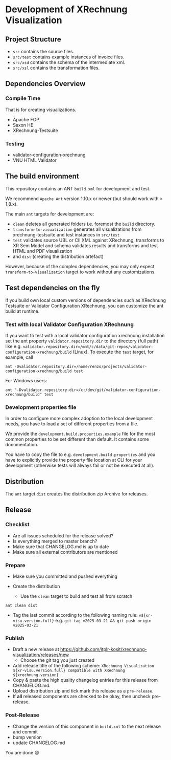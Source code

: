 # Development of XRechnung Visualization


## Project Structure

* `src` contains the source files.
* `src/test` contains example instances of invoice files.
* `src/xsd` contains the schema of the intermediate xml.
* `src/xsl` contains the transformation files.

## Dependencies Overview

### Compile Time

That is for creating visualizations.

* Apache FOP
* Saxon HE
* XRechnung-Testsuite

### Testing

* validator-configuration-xrechnung
* VNU HTML Validator

## The build environment

This repository contains an ANT `build.xml` for development and test.

We recommend `Apache Ant` version 1.10.x or newer (but should work with > 1.8.x).

The main `ant` targets for development are:

* `clean` deletes all generated folders i.e. foremost the `build` directory.
* `transform-to-visualization` generates all visualizations from xrechnung-testsuite and test instances in `src/test`
* `test` validates source UBL or CII XML against XRechnung, transforms to XR Sem Model and schema validates results and transforms and test HTML and PDF visualization
* and `dist` (creating the distribution artefact)

However, because of the complex dependencies, you may only expect `transform-to-visualization` target to work without any customizations.

## Test dependencies on the fly

If you build own local custom versions of dependencies such as XRechnung Testsuite or Validator Configuration XRechnung, you can customize the ant build at runtime.

### Test with local Validator Configuration XRechnung

If you want to test with a local validator configuration xrechnung installation set the ant property `validator.repository.dir` to the directory (full path) like e.g. `validator.repository.dir=/mnt/c/data/git-repos/validator-configuration-xrechnung/build` (Linux). 
To execute the `test` target, for example, call

```shell
ant -Dvalidator.repository.dir=/home/renzo/projects/validator-configuration-xrechnung/build test
```

For Windows users:

```shell
ant "-Dvalidator.repository.dir=/c:/dev/git/validator-configuration-xrechnung/build" test
```

### Development properties file

In order to configure more complex adoption to the local development needs, you have to load a set of different properties from a file.

We provide the `development.build.properties.example` file for the most common properties to be set different than default. It contains some documentation.

You have to copy the file to e.g. `development.build.properties` and you have to explicitly provide the property file location at CLI for your development (otherwise tests will always fail or not be executed at all).


## Distribution

The `ant` target `dist` creates the distribution zip Archive for releases.

## Release

### Checklist

* Are all issues scheduled for the release solved?
* Is everything merged to master branch?
* Make sure that CHANGELOG.md is up to date
* Make sure all external contributors are mentioned


### Prepare

* Make sure you committed and pushed everything 
* Create the distribution 
 
   * Use the `clean` target to build and test all from scratch

```
ant clean dist
```

* Tag the last commit according to the following naming rule: `v${xr-visu.version.full}` e.g.
  `git tag v2025-03-21 && git push origin v2025-03-21`

### Publish

* Draft a new release at https://github.com/itplr-kosit/xrechnung-visualization/releases/new
  * Choose the git tag you just created
* Add release title of the following scheme: `XRechnung Visualization ${xr-visu.version.full} compatible with XRechnung ${xrechnung.version}`
* Copy & paste the high quality changelog entries for this release from CHANGELOG.md.
* Upload distribution zip and tick mark this release as a `pre-release`.
* If **all** released components are checked to be okay, then uncheck pre-release.

### Post-Release

* Change the version of this component in `build.xml` to the next release and commit
* bump version
* update CHANGELOG.md

You are done :smile:
